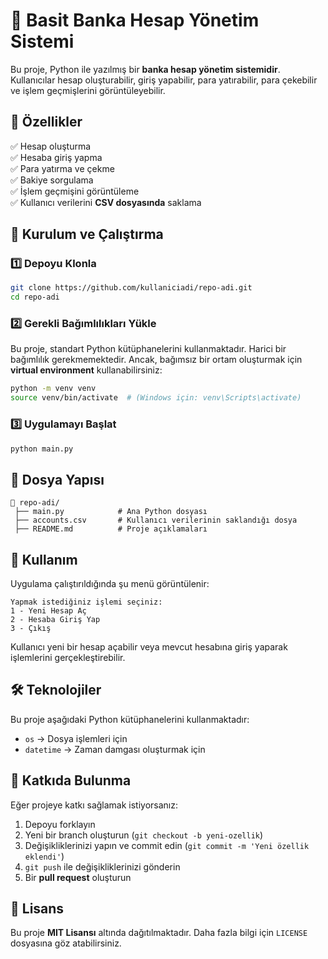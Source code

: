 # 🏦 Basit Banka Hesap Yönetim Sistemi

Bu proje, Python ile yazılmış bir **banka hesap yönetim sistemidir**. Kullanıcılar hesap oluşturabilir, giriş yapabilir, para yatırabilir, para çekebilir ve işlem geçmişlerini görüntüleyebilir.

## 📌 Özellikler
✅ Hesap oluşturma  
✅ Hesaba giriş yapma  
✅ Para yatırma ve çekme  
✅ Bakiye sorgulama  
✅ İşlem geçmişini görüntüleme  
✅ Kullanıcı verilerini **CSV dosyasında** saklama  

## 🚀 Kurulum ve Çalıştırma

### 1️⃣ Depoyu Klonla
```sh
git clone https://github.com/kullaniciadi/repo-adi.git
cd repo-adi
```

### 2️⃣ Gerekli Bağımlılıkları Yükle
Bu proje, standart Python kütüphanelerini kullanmaktadır. Harici bir bağımlılık gerekmemektedir. Ancak, bağımsız bir ortam oluşturmak için **virtual environment** kullanabilirsiniz:
```sh
python -m venv venv
source venv/bin/activate  # (Windows için: venv\Scripts\activate)
```

### 3️⃣ Uygulamayı Başlat
```sh
python main.py
```

## 📂 Dosya Yapısı
```
📂 repo-adi/
 ├── main.py            # Ana Python dosyası
 ├── accounts.csv       # Kullanıcı verilerinin saklandığı dosya
 ├── README.md          # Proje açıklamaları
```

## 📖 Kullanım
Uygulama çalıştırıldığında şu menü görüntülenir:
```
Yapmak istediğiniz işlemi seçiniz:
1 - Yeni Hesap Aç
2 - Hesaba Giriş Yap
3 - Çıkış
```
Kullanıcı yeni bir hesap açabilir veya mevcut hesabına giriş yaparak işlemlerini gerçekleştirebilir.

## 🛠 Teknolojiler
Bu proje aşağıdaki Python kütüphanelerini kullanmaktadır:
- `os` → Dosya işlemleri için
- `datetime` → Zaman damgası oluşturmak için

## 📌 Katkıda Bulunma
Eğer projeye katkı sağlamak istiyorsanız:
1. Depoyu forklayın  
2. Yeni bir branch oluşturun (`git checkout -b yeni-ozellik`)  
3. Değişikliklerinizi yapın ve commit edin (`git commit -m 'Yeni özellik eklendi'`)  
4. `git push` ile değişikliklerinizi gönderin  
5. Bir **pull request** oluşturun  

## 📜 Lisans
Bu proje **MIT Lisansı** altında dağıtılmaktadır. Daha fazla bilgi için `LICENSE` dosyasına göz atabilirsiniz.

